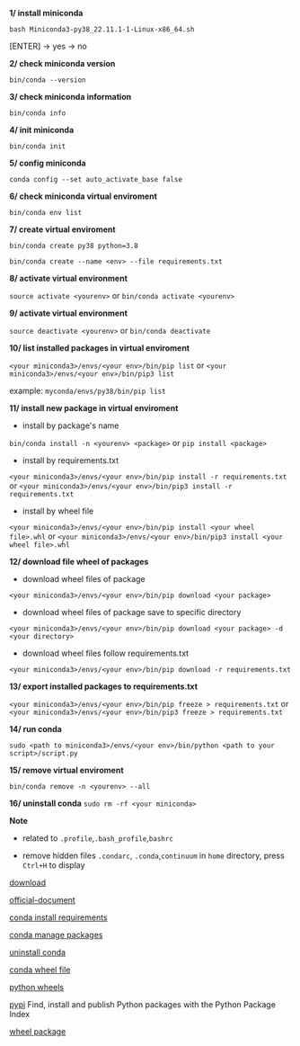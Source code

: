 **1/ install miniconda**

`bash Miniconda3-py38_22.11.1-1-Linux-x86_64.sh`

[ENTER] -> yes -> no

**2/ check miniconda version**

`bin/conda --version`

**3/ check miniconda information**

`bin/conda info`

**4/ init miniconda**

`bin/conda init`

**5/ config miniconda**

`conda config --set auto_activate_base false`

**6/ check miniconda virtual enviroment**

`bin/conda env list`

**7/ create virtual enviroment**

`bin/conda create py38 python=3.8`

`bin/conda create --name <env> --file requirements.txt`

**8/ activate virtual environment**

`source activate <yourenv>` or `bin/conda activate <yourenv>`

**9/ activate virtual environment**

`source deactivate <yourenv>` or `bin/conda deactivate`

**10/ list installed packages in virtual enviroment**

`<your miniconda3>/envs/<your env>/bin/pip list` or `<your miniconda3>/envs/<your env>/bin/pip3 list` 

example: `myconda/envs/py38/bin/pip list`

**11/ install new package in virtual enviroment**

- install by package's name

`bin/conda install -n <yourenv> <package>` or `pip install <package>`

- install by requirements.txt 

`<your miniconda3>/envs/<your env>/bin/pip install -r requirements.txt` or `<your miniconda3>/envs/<your env>/bin/pip3 install -r requirements.txt`

- install by wheel file

`<your miniconda3>/envs/<your env>/bin/pip install <your wheel file>.whl` or `<your miniconda3>/envs/<your env>/bin/pip3 install <your wheel file>.whl`

**12/ download file wheel of packages**

- download wheel files of package

`<your miniconda3>/envs/<your env>/bin/pip download <your package>`

- download wheel files of package save to specific directory

`<your miniconda3>/envs/<your env>/bin/pip download <your package> -d <your directory>`

- download wheel files follow requirements.txt

`<your miniconda3>/envs/<your env>/bin/pip download -r requirements.txt`

**13/ export installed packages to requirements.txt**

`<your miniconda3>/envs/<your env>/bin/pip freeze > requirements.txt` or `<your miniconda3>/envs/<your env>/bin/pip3 freeze > requirements.txt`

**14/ run conda**

`sudo <path to miniconda3>/envs/<your env>/bin/python <path to your script>/script.py`

**15/ remove virtual enviroment**

`bin/conda remove -n <yourenv> --all`

**16/ uninstall conda**
`sudo rm -rf <your miniconda>`

**Note**

- related to `.profile`,`.bash_profile`,`bashrc`

- remove hidden files `.condarc`, `.conda`,`continuum` in `home` directory, press `Ctrl+H` to display

[download](https://repo.anaconda.com/miniconda/)

[official-document](https://docs.conda.io/projects/conda/en/latest/user-guide/concepts/index.html)

[conda install requirements](https://linuxhint.com/conda-install-requirements-txt/)

[conda manage packages](https://docs.conda.io/projects/conda/en/latest/user-guide/tasks/manage-pkgs.html)

[uninstall conda](https://docs.conda.io/projects/conda/en/latest/user-guide/install/macos.html#:~:text=The%20installer%20prompts%20%E2%80%9CDo%20you,%E2%80%9D%20We%20recommend%20%E2%80%9Cyes%E2%80%9D.&text=If%20you%20enter%20%E2%80%9Cno%E2%80%9D%2C,your%20shell%20scripts%20at%20all.)

[conda wheel file](https://docs.conda.io/projects/conda-build/en/3.23.x/user-guide/wheel-files.html)

[python wheels](https://pythonwheels.com/)

[pypi](https://pypi.org/) Find, install and publish Python packages with the Python Package Index

[wheel package](https://realpython.com/python-wheels/#:~:text=whl%20file%20is%20essentially%20a,a%20type%20of%20built%20distribution.)
